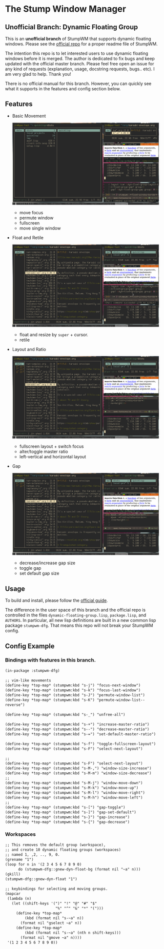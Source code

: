 # The Stump Window Manager

## Unofficial Branch: Dynamic Floating Group

This is an **unofficial branch** of StumpWM that supports dynamic
floating windows. Please see the [official
repo](https://github.com/stumpwm/stumpwm) for a proper readme
file of StumpWM.

The intention this repo is to let interested users to use dynamic
floating windows before it is merged. The author is dedicated to
fix bugs and keep updated with the official master branch. Please
feel free open an issue for any kind of requests (explanation,
usage, docstring requests, bugs.. etc). I am very glad to help.
Thank you!

There is no official manual for this branch. However, you can
quickly see what it supports in the features and config section
below.

## Features

+ Basic Movement

  ![Basic Movement](https://github.com/jcguu95/stumpwm--dynamic-floating-group/blob/dce224245e38c9c6cd6b04f43b8fabddb3ca9935/img/basic-movement.gif)

  + move focus
  + permute window
  + fullscreen
  + move single window

+ Float and Retile

  ![Float and Retile](https://github.com/jcguu95/stumpwm--dynamic-floating-group/blob/dce224245e38c9c6cd6b04f43b8fabddb3ca9935/img/float-and-retile.gif)

  + float and resize by `super` + cursor.
  + retile

+ Layout and Ratio

  ![Layout and Ratio](https://github.com/jcguu95/stumpwm--dynamic-floating-group/blob/dce224245e38c9c6cd6b04f43b8fabddb3ca9935/img/layout-and-ratio.gif)

  + fullscreen layout + switch focus
  + alter/toggle master ratio
  + left-vertical and horizontal layout

+ Gap

  ![Gap](https://github.com/jcguu95/stumpwm--dynamic-floating-group/blob/dce224245e38c9c6cd6b04f43b8fabddb3ca9935/img/gap.gif)

  + decrease/increase gap size
  + toggle gap
  + set default gap size
  
## Usage

To build and install, please follow the [official
guide](https://github.com/stumpwm/stumpwm).

The difference in the user space of this branch and the official
repo is controlled in the files `dynamic-floating-group.lisp`,
`package.lisp`, and `AUTHORS`. In particular, all new lisp
definitions are built in a new common lisp package `stumpwm-dfg`.
That means this repo will not break your StumpWM config. 

## Config Example

### Bindings with features in this branch.

``` common-lisp
(in-package :stumpwm-dfg)

;; vim-like movements
(define-key *top-map* (stumpwm:kbd "s-j") "focus-next-window")
(define-key *top-map* (stumpwm:kbd "s-k") "focus-last-window")
(define-key *top-map* (stumpwm:kbd "s-J") "permute-window-list")
(define-key *top-map* (stumpwm:kbd "s-K") "permute-window-list--reverse")

(define-key *top-map* (stumpwm:kbd "s-_") "unfree-all")

(define-key *top-map* (stumpwm:kbd "s-+") "increase-master-ratio")
(define-key *top-map* (stumpwm:kbd "s--") "decrease-master-ratio")
(define-key *top-map* (stumpwm:kbd "s-=") "set-default-master-ratio")

(define-key *top-map* (stumpwm:kbd "s-f") "toggle-fullscreen-layout")
(define-key *top-map* (stumpwm:kbd "s-F") "select-next-layout")

;; 
(define-key *top-map* (stumpwm:kbd "s-F") "select-next-layout")
(define-key *top-map* (stumpwm:kbd "s-M-,") "window-size-increase")
(define-key *top-map* (stumpwm:kbd "s-M-m") "window-size-decrease")
;;
(define-key *top-map* (stumpwm:kbd "s-M-j") "window-move-down")
(define-key *top-map* (stumpwm:kbd "s-M-k") "window-move-up")
(define-key *top-map* (stumpwm:kbd "s-M-l") "window-move-right")
(define-key *top-map* (stumpwm:kbd "s-M-h") "window-move-left")
;;
(define-key *top-map* (stumpwm:kbd "s-[") "gap-toggle")
(define-key *top-map* (stumpwm:kbd "s-]") "gap-set-default")
(define-key *top-map* (stumpwm:kbd "s-}") "gap-increase")
(define-key *top-map* (stumpwm:kbd "s-{") "gap-decrease")
```

### Workspaces

``` common-lisp
;; This removes the default group (workspace),
;; and create 10 dynamic floating groups (workspaces) 
;; named 1, ,2, .., 9, 0.
(grename "1")
(loop for n in '(2 3 4 5 6 7 8 9 0)
      do (stumpwm-dfg::gnew-dyn-float-bg (format nil "~a" n)))
(gkill)
(stumpwm-dfg::gnew-dyn-float "1")

;; keybindings for selecting and moving groups.
(mapcar
 (lambda (n)
   (let ((shift-keys '(")" "!" "@" "#" "$"
                       "%" "^" "&" "*" "(")))
     (define-key *top-map*
         (kbd (format nil "s-~a" n))
       (format nil "gselect ~a" n))
     (define-key *top-map*
         (kbd (format nil "s-~a" (nth n shift-keys)))
       (format nil "gmove ~a" n))))
 '(1 2 3 4 5 6 7 8 9 0))
```

